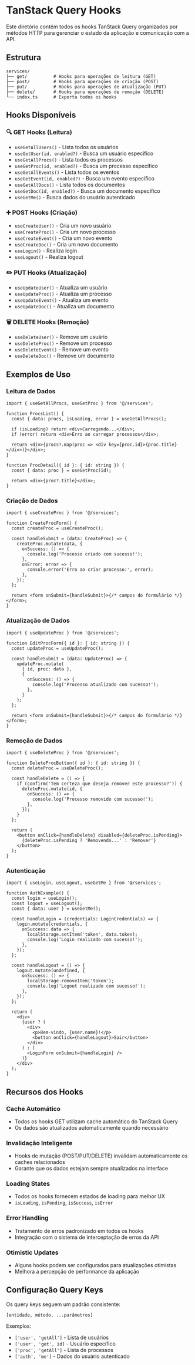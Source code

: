 # TanStack Query Hooks

Este diretório contém todos os hooks TanStack Query organizados por métodos HTTP para gerenciar o estado da aplicação e comunicação com a API.

## Estrutura

```
services/
├── get/          # Hooks para operações de leitura (GET)
├── post/         # Hooks para operações de criação (POST)
├── put/          # Hooks para operações de atualização (PUT)
├── delete/       # Hooks para operações de remoção (DELETE)
└── index.ts      # Exporta todos os hooks
```

## Hooks Disponíveis

### 🔍 GET Hooks (Leitura)

- `useGetAllUsers()` - Lista todos os usuários
- `useGetUser(id, enabled?)` - Busca um usuário específico
- `useGetAllProcs()` - Lista todos os processos
- `useGetProc(id, enabled?)` - Busca um processo específico
- `useGetAllEvents()` - Lista todos os eventos
- `useGetEvent(id, enabled?)` - Busca um evento específico
- `useGetAllDocs()` - Lista todos os documentos
- `useGetDoc(id, enabled?)` - Busca um documento específico
- `useGetMe()` - Busca dados do usuário autenticado

### ➕ POST Hooks (Criação)

- `useCreateUser()` - Cria um novo usuário
- `useCreateProc()` - Cria um novo processo
- `useCreateEvent()` - Cria um novo evento
- `useCreateDoc()` - Cria um novo documento
- `useLogin()` - Realiza login
- `useLogout()` - Realiza logout

### ✏️ PUT Hooks (Atualização)

- `useUpdateUser()` - Atualiza um usuário
- `useUpdateProc()` - Atualiza um processo
- `useUpdateEvent()` - Atualiza um evento
- `useUpdateDoc()` - Atualiza um documento

### 🗑️ DELETE Hooks (Remoção)

- `useDeleteUser()` - Remove um usuário
- `useDeleteProc()` - Remove um processo
- `useDeleteEvent()` - Remove um evento
- `useDeleteDoc()` - Remove um documento

## Exemplos de Uso

### Leitura de Dados

```tsx
import { useGetAllProcs, useGetProc } from '@/services';

function ProcsList() {
  const { data: procs, isLoading, error } = useGetAllProcs();

  if (isLoading) return <div>Carregando...</div>;
  if (error) return <div>Erro ao carregar processos</div>;

  return <div>{procs?.map(proc => <div key={proc.id}>{proc.title}</div>)}</div>;
}

function ProcDetail({ id }: { id: string }) {
  const { data: proc } = useGetProc(id);

  return <div>{proc?.title}</div>;
}
```

### Criação de Dados

```tsx
import { useCreateProc } from '@/services';

function CreateProcForm() {
  const createProc = useCreateProc();

  const handleSubmit = (data: CreateProc) => {
    createProc.mutate(data, {
      onSuccess: () => {
        console.log('Processo criado com sucesso!');
      },
      onError: error => {
        console.error('Erro ao criar processo:', error);
      },
    });
  };

  return <form onSubmit={handleSubmit}>{/* campos do formulário */}</form>;
}
```

### Atualização de Dados

```tsx
import { useUpdateProc } from '@/services';

function EditProcForm({ id }: { id: string }) {
  const updateProc = useUpdateProc();

  const handleSubmit = (data: UpdateProc) => {
    updateProc.mutate(
      { id, proc: data },
      {
        onSuccess: () => {
          console.log('Processo atualizado com sucesso!');
        },
      }
    );
  };

  return <form onSubmit={handleSubmit}>{/* campos do formulário */}</form>;
}
```

### Remoção de Dados

```tsx
import { useDeleteProc } from '@/services';

function DeleteProcButton({ id }: { id: string }) {
  const deleteProc = useDeleteProc();

  const handleDelete = () => {
    if (confirm('Tem certeza que deseja remover este processo?')) {
      deleteProc.mutate(id, {
        onSuccess: () => {
          console.log('Processo removido com sucesso!');
        },
      });
    }
  };

  return (
    <button onClick={handleDelete} disabled={deleteProc.isPending}>
      {deleteProc.isPending ? 'Removendo...' : 'Remover'}
    </button>
  );
}
```

### Autenticação

```tsx
import { useLogin, useLogout, useGetMe } from '@/services';

function AuthExample() {
  const login = useLogin();
  const logout = useLogout();
  const { data: user } = useGetMe();

  const handleLogin = (credentials: LoginCredentials) => {
    login.mutate(credentials, {
      onSuccess: data => {
        localStorage.setItem('token', data.token);
        console.log('Login realizado com sucesso!');
      },
    });
  };

  const handleLogout = () => {
    logout.mutate(undefined, {
      onSuccess: () => {
        localStorage.removeItem('token');
        console.log('Logout realizado com sucesso!');
      },
    });
  };

  return (
    <div>
      {user ? (
        <div>
          <p>Bem-vindo, {user.name}!</p>
          <button onClick={handleLogout}>Sair</button>
        </div>
      ) : (
        <LoginForm onSubmit={handleLogin} />
      )}
    </div>
  );
}
```

## Recursos dos Hooks

### Cache Automático

- Todos os hooks GET utilizam cache automático do TanStack Query
- Os dados são atualizados automaticamente quando necessário

### Invalidação Inteligente

- Hooks de mutação (POST/PUT/DELETE) invalidam automaticamente os caches relacionados
- Garante que os dados estejam sempre atualizados na interface

### Loading States

- Todos os hooks fornecem estados de loading para melhor UX
- `isLoading`, `isPending`, `isSuccess`, `isError`

### Error Handling

- Tratamento de erros padronizado em todos os hooks
- Integração com o sistema de interceptação de erros da API

### Otimistic Updates

- Alguns hooks podem ser configurados para atualizações otimistas
- Melhora a percepção de performance da aplicação

## Configuração Query Keys

Os query keys seguem um padrão consistente:

```
[entidade, método, ...parâmetros]
```

Exemplos:

- `['user', 'getAll']` - Lista de usuários
- `['user', 'get', id]` - Usuário específico
- `['proc', 'getAll']` - Lista de processos
- `['auth', 'me']` - Dados do usuário autenticado
